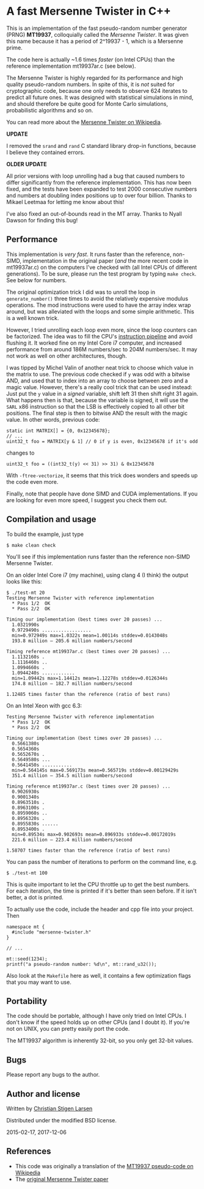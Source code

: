 A fast Mersenne Twister in C++
==============================

This is an implementation of the fast pseudo-random number generator (PRNG)
**MT19937**, colloquially called the _Mersenne Twister_.  It was given this
name because it has a period of 2^19937 - 1, which is a Mersenne prime.

The code here is actually ~1.6 times *faster* (on Intel CPUs) than the
reference implementation mt19937ar.c (see below).

The Mersenne Twister is highly regarded for its performance and high quality
pseudo-random numbers. In spite of this, it is *not* suited for cryptographic
code, because one only needs to observe 624 iterates to predict all future
ones.  It was designed with statistical simulations in mind, and should
therefore be quite good for Monte Carlo simulations, probabilistic algorithms
and so on.

You can read more about the [Mersenne Twister on
Wikipedia](https://secure.wikimedia.org/wikipedia/en/wiki/Mersenne_twister).

**UPDATE**

I removed the `srand` and `rand` C standard library drop-in functions, because
I believe they contained errors.

**OLDER UPDATE**

All prior versions with loop unrolling had a bug that caused numbers to differ
significantly from the reference implementation. This has now been fixed, and
the tests have been expanded to test 2000 consecutive numbers and numbers at
doubling index positions up to over four billion.  Thanks to Mikael Leetmaa for
letting me know about this!

I've also fixed an out-of-bounds read in the MT array. Thanks to Nyall Dawson
for finding this bug!

Performance
-----------

This implementation is _very fast_.  It runs faster than the reference,
non-SIMD, implementation in the original paper (*and* the more recent code in
mt19937ar.c) on the computers I've checked with (all Intel CPUs of different
generations). To be sure, please run the test program by typing `make check`.
See below for numbers.

The original optimization trick I did was to unroll the loop in
`generate_number()` three times to avoid the relatively expensive modulus
operations.  The mod instructions were used to have the array index wrap
around, but was alleviated with the loops and some simple arithmetic.  This is
a well known trick.

However, I tried unrolling each loop even more, since the loop counters can be
factorized.  The idea was to fill the CPU's [instruction
pipeline](http://en.wikipedia.org/wiki/Instruction_pipeline) and avoid flushing
it.  It worked fine on my Intel Core i7 computer, and increased performance
from around 186M numbers/sec to 204M numbers/sec. It may not work as well on
other architectures, though.

I was tipped by Michel Valin of another neat trick to choose which value in the
matrix to use. The previous code checked if `y` was odd with a bitwise AND, and
used that to index into an array to choose between zero and a magic value.
However, there's a really cool trick that can be used instead: Just put the `y`
value in a _signed_ variable, shift left 31 then shift right 31 again. What
happens then is that, because the variable is signed, it will use the `SARL`
x86 instruction so that the LSB is effectively copied to all other bit
positions. The final step is then to bitwise AND the result with the magic
value. In other words, previous code:

    static int MATRIX[] = {0, 0x12345678};
    // ...
    uint32_t foo = MATRIX[y & 1] // 0 if y is even, 0x12345678 if it's odd

changes to

    uint32_t foo = ((int32_t(y) << 31) >> 31) & 0x12345678

With `-ftree-vectorize`, it seems that this trick does wonders and speeds up
the code even more.

Finally, note that people have done SIMD and CUDA implementations.  If
you are looking for even more speed, I suggest you check them out.

Compilation and usage
---------------------

To build the example, just type

    $ make clean check

You'll see if this implementation runs faster than the reference non-SIMD
Mersenne Twister.

On an older Intel Core i7 (my machine), using clang 4 (I think) the output
looks like this:

    $ ./test-mt 20
    Testing Mersenne Twister with reference implementation
      * Pass 1/2  OK
      * Pass 2/2  OK

    Timing our implementation (best times over 20 passes) ... 
      1.0321990s 
      0.9729490s ..................
      min=0.972949s max=1.0322s mean=1.00114s stddev=0.0143048s
      193.8 million — 205.6 million numbers/second

    Timing reference mt19937ar.c (best times over 20 passes) ... 
      1.1132160s .
      1.1116460s ..
      1.0994660s .
      1.0944240s ............
      min=1.09442s max=1.14412s mean=1.12278s stddev=0.0126344s
      174.8 million — 182.7 million numbers/second

    1.12485 times faster than the reference (ratio of best runs)

On an Intel Xeon with gcc 6.3:

    Testing Mersenne Twister with reference implementation
      * Pass 1/2  OK
      * Pass 2/2  OK

    Timing our implementation (best times over 20 passes) ...
      0.5661380s
      0.5654360s
      0.5652670s .
      0.5649580s ...
      0.5641450s ...........
      min=0.564145s max=0.569173s mean=0.565719s stddev=0.00129429s
      351.4 million — 354.5 million numbers/second

    Timing reference mt19937ar.c (best times over 20 passes) ...
      0.9026930s
      0.9001340s
      0.8963510s .
      0.8963100s .
      0.8959060s ..
      0.8956320s .
      0.8955830s ......
      0.8953400s .
      min=0.89534s max=0.902693s mean=0.896933s stddev=0.00172019s
      221.6 million — 223.4 million numbers/second

    1.58707 times faster than the reference (ratio of best runs)

You can pass the number of iterations to perform on the command line, e.g.

    $ ./test-mt 100

This is quite important to let the CPU throttle up to get the best numbers. For
each iteration, the time is printed if it's better than seen before. If it
isn't better, a dot is printed.

To actually use the code, include the header and cpp file into your project.
Then

    namespace mt {
      #include "mersenne-twister.h"
    }

    // ...

    mt::seed(1234);
    printf("a pseudo-random number: %d\n", mt::rand_u32());

Also look at the `Makefile` here as well, it contains a few optimization flags
that you may want to use.

Portability
-----------

The code should be portable, although I have only tried on Intel CPUs. I don't
know if the speed holds up on other CPUs (and I doubt it). If you're not on
UNIX, you can pretty easily port the code.

The MT19937 algorithm is inherently 32-bit, so you only get 32-bit values.


Bugs
----

Please report any bugs to the author.

Author and license
------------------

Written by [Christian Stigen Larsen](https://csl.name)

Distributed under the modified BSD license.

2015-02-17, 2017-12-06

References
----------

* This code was originally a translation of the [MT19937 pseudo-code on
  Wikipedia](https://secure.wikimedia.org/wikipedia/en/wiki/Mersenne_twister)
* The [original Mersenne Twister paper](http://www.math.sci.hiroshima-u.ac.jp/~m-mat/MT/ARTICLES/mt.pdf)
